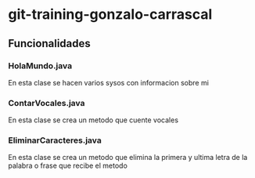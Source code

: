 # git-training-gonzalo-carrascal
## Funcionalidades
### HolaMundo.java
En esta clase se hacen varios sysos con informacion sobre mi
### ContarVocales.java
En esta clase se crea un metodo que cuente vocales
### EliminarCaracteres.java
En esta clase se crea un metodo que elimina la primera y ultima letra de la palabra o frase que recibe el metodo
